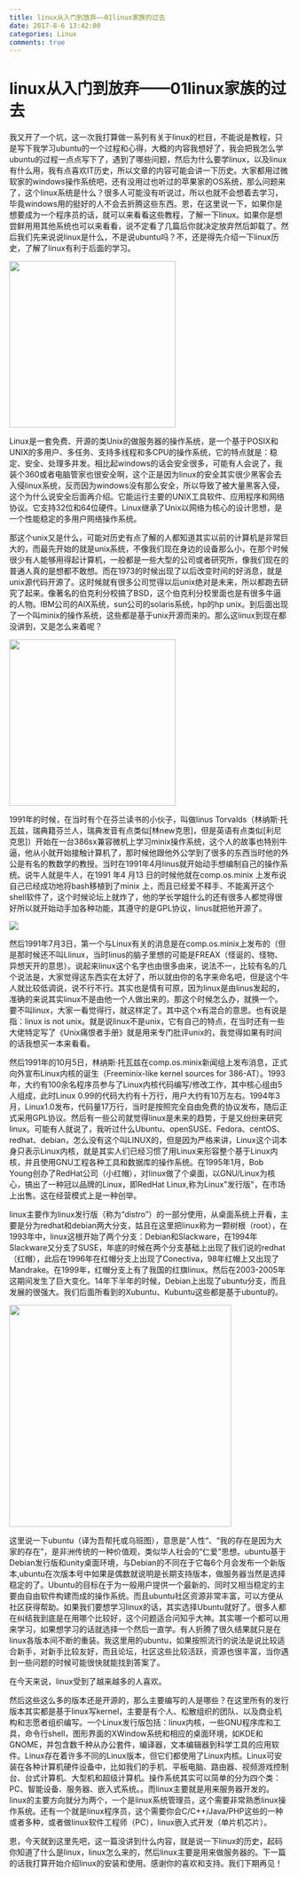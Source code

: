 ```yaml
---
title: linux从入门到放弃——01linux家族的过去
date: 2017-8-6 13:42:00
categories: Linux
comments: true
---
```


# linux从入门到放弃——01linux家族的过去

我又开了一个坑，这一次我打算做一系列有关于linux的栏目，不能说是教程，只是写下我学习ubuntu的一个过程和心得，大概的内容我想好了，我会把我怎么学ubuntu的过程一点点写下了，遇到了哪些问题，然后为什么要学linux，以及linux有什么用，我有点喜欢IT历史，所以文章的内容可能会讲一下历史。大家都用过微软家的windows操作系统吧，还有没用过也听过的苹果家的OS系统，那么问题来了，这个linux系统是什么？很多人可能没有听说过，所以也就不会想着去学习，毕竟windows用的挺好的人不会去折腾这些东西。恩，在这里说一下，如果你是想要成为一个程序员的话，就可以来看看这些教程，了解一下linux。如果你是想尝鲜用用其他系统也可以来看看，说不定看了几篇后你就决定放弃然后卸载了。然后我们先来说说linux是什么，不是说ubuntu吗？不，还是得先介绍一下linux历史，了解了linux有利于后面的学习。

<img src="images/linux/qi.jpeg" width="300px" align="center"/>



Linux是一套免费、开源的类Unix的做服务器的操作系统，是一个基于POSIX和UNIX的多用户、多任务、支持多线程和多CPU的操作系统，它的特点就是：稳定、安全、处理多并发。相比起windows的话会安全很多，可能有人会说了，我装个360或者电脑管家也很安全啊，这个正是因为linux的安全其实很少黑客会去入侵linux系统，反而因为windows没有那么安全，所以导致了被大量黑客入侵，这个为什么说安全后面再介绍。它能运行主要的UNIX工具软件、应用程序和网络协议。它支持32位和64位硬件。Linux继承了Unix以网络为核心的设计思想，是一个性能稳定的多用户网络操作系统。

那这个unix又是什么，可能对历史有点了解的人都知道其实以前的计算机是非常巨大的，而最先开始的就是unix系统，不像我们现在身边的设备那么小，在那个时候很少有人能够用得起计算机，一般都是一些大型的公司或者研究所，像我们现在的普通人真的是想都不敢想。而在1973的时候出现了以后改变时间的好消息，就是unix源代码开源了。这时候就有很多公司觉得以后unix绝对是未来，所以都跑去研究了起来。像著名的伯克利分校搞了BSD，这个伯克利分校里面也是有很多牛逼的人物。IBM公司的AIX系统，sun公司的solaris系统，hp的hp unix。到后面出现了一个叫minix的操作系统，这些都是基于unix开源而来的。那么这linux到现在都没讲到，又是怎么来着呢？

<img src="images/linux/linus.jpeg" width="300px" align="center"/>



1991年的时候，在当时有个在芬兰读书的小伙子，叫做linus Torvalds（林纳斯·托瓦兹，瑞典籍芬兰人，瑞典发音有点类似[林new克思]，但是英语有点类似[利尼克思]）开始在一台386sx兼容微机上学习minix操作系统，这个人的故事也特别牛逼，他从小就开始接触计算机了，那时候他跟他外公学到了很多的东西当时他的外公是有名的教数学的教授。当时在1991年4月linus就开始动手想编制自己的操作系统。说牛人就是牛人，在1991 年4 月13 日的时候他就在comp.os.minix 上发布说自己已经成功地将bash移植到了minix 上，而且已经爱不释手、不能离开这个shell软件了，这个时候论坛上就炸了，他的学长学姐什么的还有很多人都觉得很好所以就开始动手加各种功能，其遵守的是GPL协议，linus就把他开源了。

<img src="images/linux/lin.png" align="center">



然后1991年7月3日，第一个与Linux有关的消息是在comp.os.minix上发布的（但是那时候还不叫Llinux，当时linus的脑子里想的可能是FREAX（怪诞的、怪物、异想天开的意思）。说起来linux这个名字也由很多由来，说法不一，比较有名的几个说法是，大家觉得这东西实在太好了，所以就由你的名字来命名吧，但是这个牛人就比较低调说，说不行不行。其实也是情有可原，因为linux是由linus发起的，准确的来说其实linux不是由他一个人做出来的。那这个时候怎么办，就换一个。要不叫linux，大家一看觉得行，就这样定了。其中这个x有混合的意思。也有说是指：linux is not unix。就是说linux不是unix，它有自己的特点，在当时还有一些大佬特定写了《Unix痛恨者手册》就是用来专门批评unix的，我觉得如果有时间的话我想买一本来看看。



然后1991年的10月5日，林纳斯·托瓦兹在comp.os.minix新闻组上发布消息，正式向外宣布Linux内核的诞生（Freeminix-like kernel sources for 386-AT）。1993年，大约有100余名程序员参与了Linux内核代码编写/修改工作，其中核心组由5人组成，此时Linux 0.99的代码大约有十万行，用户大约有10万左右。1994年3月，Linux1.0发布，代码量17万行，当时是按照完全自由免费的协议发布，随后正式采用GPL协议。然后有一些公司就觉得linux是未来的趋势，于是又纷纷来研究linux。可能有人就说了，我听过什么Ubuntu、openSUSE、Fedora、centOS、redhat、debian，怎么没有这个叫LINUX的，但是因为严格来讲，Linux这个词本身只表示Linux内核，就是其实人们已经习惯了用Linux来形容整个基于Linux内核，并且使用GNU工程各种工具和数据库的操作系统。在1995年1月，Bob Young创办了RedHat公司（小红帽），对linux做了个桌面，以GNU/Linux为核心，搞出了一种冠以品牌的Linux，即RedHat Linux,称为Linux"发行版"，在市场上出售。这在经营模式上是一种创举。



linux主要作为linux发行版（称为“distro”）的一部分使用，从桌面系统上开看，主要是分为redhat和debian两大分支，姑且在这里把linux称为一颗树根（root），在1993年中，linux这根开始了两个分支：Debian和Slackware，在1994年Slackware又分支了SUSE，年底的时候在两个分支基础上出现了我们说的redhat（红帽），此后在1996年在红帽分支上出现了Conectiva，98年红帽上又出现了Mandrake。在1999年，红帽分支上有了我国的红旗linux。然后在2003-2005年这期间发生了巨大变化。14年下半年的时候，Debian上出现了ubuntu分支，而且发展的很强大。我们后面所看到的Xubuntu、Kubuntu这些都是基于ubuntu的。

<img src="images/linux/linux祖谱.gif" width="400px" align="center"/>



这里说一下ubuntu（译为吾帮托或乌班图），意思是”人性“、“我的存在是因为大家的存在”，是非洲传统的一种价值观，类似华人社会的“仁爱”思想。ubuntu基于Debian发行版和unity桌面环境，与Debian的不同在于它每6个月会发布一个新版本,ubuntu在次版本号中如果是偶数就说明是长期支持版本，做服务器当然是选择稳定的了。Ubuntu的目标在于为一般用户提供一个最新的、同时又相当稳定的主要由自由软件构建而成的操作系统。而且ubuntu社区资源非常丰富，可以方便从社区获得帮助。如果我们要想学习linux的话，其实选择Ubuntu就好了。很多人都在纠结我到底是在用哪个比较好，这个问题适合问知乎大神。其实哪一个都可以用来学习，如果想学习的话就选择一个然后一直学。有人折腾了很久结果就只是在linux各版本间不断的重装。我这里用的ubuntu，如果按照流行的说法是说比较适合新手，对新手比较友好，而且论坛，社区这些比较活跃，资源也很丰富，当你遇到一些问题的时候可能很快就能找到答案了。

在今天来说，linux受到了越来越多的人喜欢。



然后这些这么多的版本还是开源的，那么主要编写的人是哪些？在这里所有的发行版本其实都是基于linux写kernel，主要是有个人、松散组织的团队、以及商业机构和志愿者组织编写。一个Linux发行版包括：linux内核，一些GNU程序库和工具，命令行shell，图形界面的XWindow系统和相应的桌面环境，如KDE和GNOME，并包含数千种从办公套件，编译器，文本编辑器到科学工具的应用软件。Linux存在着许多不同的Linux版本，但它们都使用了Linux内核。Linux可安装在各种计算机硬件设备中，比如我们的手机、平板电脑、路由器、视频游戏控制台、台式计算机、大型机和超级计算机。操作系统其实可以简单的分为四个类：PC、智能设备、服务器、嵌入式系统。。而linux主要就是用来服务器开发的。linux的主要方向就分为两个，一个是linux系统管理员，这个需要非常熟悉linux操作系统。还有一个就是linux程序员，这个需要你会C/C++/Java/PHP这些的一种或者多种，或者做linux软件工程师（PC），linux嵌入式开发（单片机芯片）。



恩，今天就到这里先吧，这一篇没讲到什么内容，就是说一下linux的历史，起码你知道了什么是linux，linux怎么来的，然后linux主要是用来做服务器的。下一篇的话我打算开始介绍linux的安装和使用。感谢你的喜欢和支持。我们下期再见！

